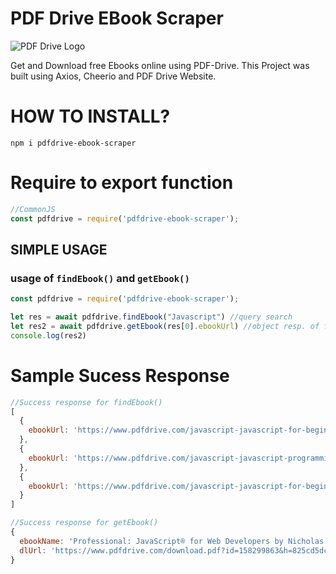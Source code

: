 # PDF Drive EBook Scraper

![PDF Drive Logo](https://www.pdfdrive.com/assets/img/logo-1.png.pagespeed.ce.5UNSDNAJsC.png)

Get and Download free Ebooks online using PDF-Drive. This Project was built using Axios, Cheerio and PDF Drive Website.

# HOW TO INSTALL?
```
npm i pdfdrive-ebook-scraper
```

# Require to export function
```js
//CommonJS
const pdfdrive = require('pdfdrive-ebook-scraper');
```

## SIMPLE USAGE
### usage of `findEbook()` and `getEbook()`
```js
const pdfdrive = require('pdfdrive-ebook-scraper');

let res = await pdfdrive.findEbook("Javascript") //query search
let res2 = await pdfdrive.getEbook(res[0].ebookUrl) //object resp. of findEbook()
console.log(res2)
```

# Sample Sucess Response
```js
//Success response for findEbook()
[
  {
    ebookUrl: 'https://www.pdfdrive.com/javascript-javascript-for-beginners-learn-javascript-programming-with-ease-in-half-the-time-everything-about-the-language-coding-programming-and-web-pages-you-need-to-know-e158299863.html'
  },
  {
    ebookUrl: 'https://www.pdfdrive.com/javascript-javascript-programming-for-absolute-beginners-ultimate-guide-to-javascript-coding-javascript-programs-and-javascript-language-4-e195096889.html'
  },
  {
    ebookUrl: 'https://www.pdfdrive.com/javascript-javascript-for-beginners-learn-javascript-programming-with-ease-in-half-the-time-everything-about-the-language-coding-programming-and-web-pages-you-need-to-know-e195090778.html'
  }
]

//Success response for getEbook()
{
  ebookName: 'Professional: JavaScript® for Web Developers by Nicholas C. Zakas - PDF Drive',
  dlUrl: 'https://www.pdfdrive.com/download.pdf?id=158299863&h=825cd5dcb22639d3150748459bf25a7f'
}
```